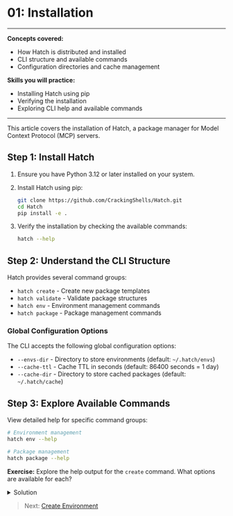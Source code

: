 # 01: Installation

---
**Concepts covered:**

- How Hatch is distributed and installed
- CLI structure and available commands
- Configuration directories and cache management

**Skills you will practice:**

- Installing Hatch using pip
- Verifying the installation
- Exploring CLI help and available commands

---

This article covers the installation of Hatch, a package manager for Model Context Protocol (MCP) servers.

## Step 1: Install Hatch

1. Ensure you have Python 3.12 or later installed on your system.
2. Install Hatch using pip:

   ```bash
   git clone https://github.com/CrackingShells/Hatch.git
   cd Hatch
   pip install -e .
   ```

3. Verify the installation by checking the available commands:

   ```bash
   hatch --help
   ```

## Step 2: Understand the CLI Structure

Hatch provides several command groups:

- `hatch create` - Create new package templates
- `hatch validate` - Validate package structures
- `hatch env` - Environment management commands
- `hatch package` - Package management commands

### Global Configuration Options

The CLI accepts the following global configuration options:

- `--envs-dir` - Directory to store environments (default: `~/.hatch/envs`)
- `--cache-ttl` - Cache TTL in seconds (default: 86400 seconds = 1 day)
- `--cache-dir` - Directory to store cached packages (default: `~/.hatch/cache`)

## Step 3: Explore Available Commands

View detailed help for specific command groups:

```bash
# Environment management
hatch env --help

# Package management  
hatch package --help
```

**Exercise:**
Explore the help output for the `create` command. What options are available for each?

<details>
<summary>Solution</summary>

```bash
# positional arguments:
#   name                  Package name
# 
# options:
#   -h, --help            show this help message and exit
#   --dir DIR, -d DIR     Target directory (default: current directory)
#   --description DESCRIPTION, -D DESCRIPTION
#                         Package description
```
</details>

> Next: [Create Environment](02-create-env.md)
